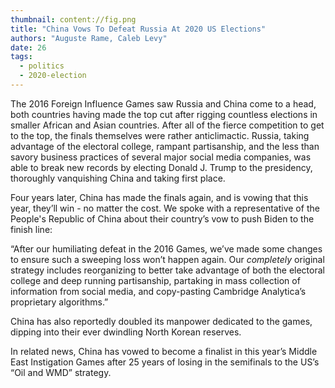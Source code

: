 ```yaml
---
thumbnail: content://fig.png
title: "China Vows To Defeat Russia At 2020 US Elections"
authors: "Auguste Rame, Caleb Levy"
date: 26
tags:
  - politics
  - 2020-election
---
```


The 2016 Foreign Influence Games saw Russia and China come to a head, both countries having made the top cut after rigging countless elections in smaller African and Asian countries. After all of the fierce competition to get to the top, the finals themselves were rather anticlimactic. Russia, taking advantage of the electoral college, rampant partisanship, and the less than savory business practices of several major social media companies, was able to break new records by electing Donald J. Trump to the presidency, thoroughly vanquishing China and taking first place.

Four years later, China has made the finals again, and is vowing that this year, they’ll win - no matter the cost. We spoke with a representative of the People's Republic of China about their country’s vow to push Biden to the finish line:

“After our humiliating defeat in the 2016 Games, we’ve made some changes to ensure such a sweeping loss won’t happen again. Our *completely* original strategy includes reorganizing to better take advantage of both the electoral college and deep running partisanship, partaking in mass collection of information from social media, and copy-pasting Cambridge Analytica’s proprietary algorithms.”

China has also reportedly doubled its manpower dedicated to the games, dipping into their ever dwindling North Korean reserves.

In related news, China has vowed to become a finalist in this year’s Middle East Instigation Games after 25 years of losing in the semifinals to the US’s “Oil and WMD” strategy.
